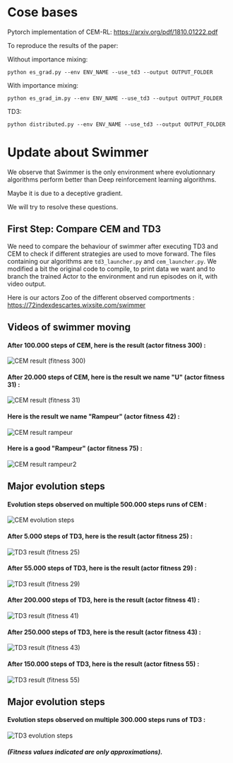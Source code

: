 # Cose bases
Pytorch implementation of CEM-RL: https://arxiv.org/pdf/1810.01222.pdf

To reproduce the results of the paper:

Without importance mixing:
```console
python es_grad.py --env ENV_NAME --use_td3 --output OUTPUT_FOLDER
```

With importance mixing:
```console
python es_grad_im.py --env ENV_NAME --use_td3 --output OUTPUT_FOLDER
```

TD3:
```console
python distributed.py --env ENV_NAME --use_td3 --output OUTPUT_FOLDER
```

# Update about Swimmer
We observe that Swimmer is the only environment where evolutionnary algorithms perform better than Deep reinforcement learning algorithms.

Maybe it is due to a deceptive gradient.

We will try to resolve these questions.

## First Step: Compare CEM and TD3
We need to compare the behaviour of swimmer after executing TD3 and CEM to check if different strategies are used to move forward.
The files containing our algorithms are ```td3_launcher.py``` and ```cem_launcher.py```. 
We modified a bit the original code to compile, to print data we want and to branch the trained Actor to the environment and run episodes on it, with video output.

Here is our actors Zoo of the different observed comportments : https://72indexdescartes.wixsite.com/swimmer

## Videos of swimmer moving
#### After 100.000 steps of CEM, here is the result (actor fitness 300) :

![CEM result (fitness 300)](demo/swimmer_cem_100000_400px.gif)

#### After 20.000 steps of CEM, here is the result we name "U" (actor fitness 31) : 

![CEM result (fitness 31)](demo/swimmer_cem_10000_400px.gif)

#### Here is the result we name "Rampeur" (actor fitness 42) : 

![CEM result rampeur](demo/Swimmer_Rampeur_1.gif)

#### Here is a good "Rampeur" (actor fitness 75) :

![CEM result rampeur2](demo/Swimmer_Rampeur.gif)

## Major evolution steps
#### Evolution steps observed on multiple 500.000 steps runs of CEM :
![CEM evolution steps](demo/CEM_frise.png)


#### After 5.000 steps of TD3, here is the result (actor fitness 25) : 

![TD3 result (fitness 25)](demo/swimmer_td3_5000_25.gif)

#### After 55.000 steps of TD3, here is the result (actor fitness 29) : 

![TD3 result (fitness 29)](demo/swimmer_td3_55000_29.gif)

#### After 200.000 steps of TD3, here is the result (actor fitness 41) : 

![TD3 result (fitness 41)](demo/swimmer_td3_200000_41.gif)

#### After 250.000 steps of TD3, here is the result (actor fitness 43) : 

![TD3 result (fitness 43)](demo/swimmer_td3_250000_43.gif)

#### After  150.000 steps of TD3, here is the result (actor fitness 55) : 

![TD3 result (fitness 55)](demo/swimmer_td3_150000_55.gif)

## Major evolution steps
#### Evolution steps observed on multiple 300.000 steps runs of TD3 :
![TD3 evolution steps](demo/TD3_frise.png)

##### (Fitness values indicated are only approximations).
